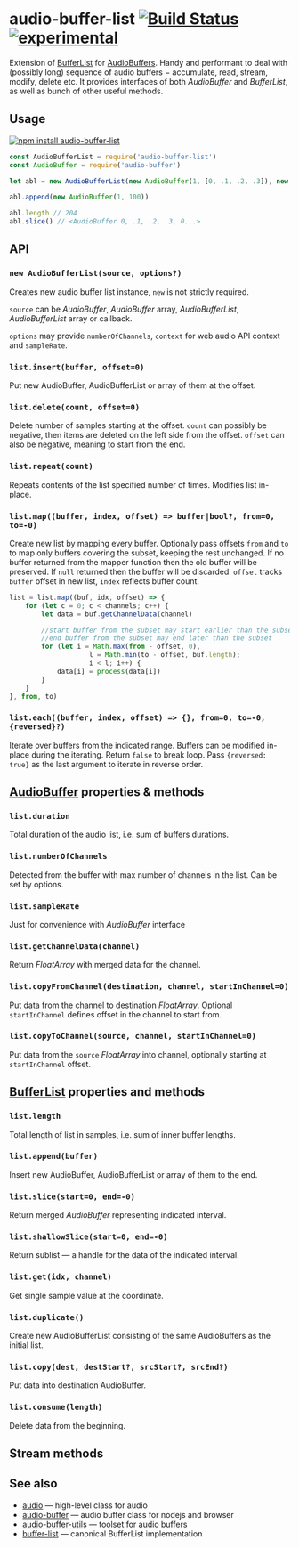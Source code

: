# audio-buffer-list [![Build Status](https://travis-ci.org/audiojs/audio-buffer-list.svg?branch=master)](https://travis-ci.org/audiojs/audio-buffer-list) [![experimental](http://badges.github.io/stability-badges/dist/experimental.svg)](http://github.com/badges/stability-badges)

Extension of [BufferList](https://npmjs.org/package/bl) for [AudioBuffers](https://npmjs.org/package/audio-buffer). Handy and performant to deal with (possibly long) sequence of audio buffers − accumulate, read, stream, modify, delete etc. It provides interfaces of both _AudioBuffer_ and _BufferList_, as well as bunch of other useful methods.

## Usage

[![npm install audio-buffer-list](https://nodei.co/npm/audio-buffer-list.png?mini=true)](https://npmjs.org/package/audio-buffer-list/)

```js
const AudioBufferList = require('audio-buffer-list')
const AudioBuffer = require('audio-buffer')

let abl = new AudioBufferList(new AudioBuffer(1, [0, .1, .2, .3]), new AudioBuffer(1, 100))

abl.append(new AudioBuffer(1, 100))

abl.length // 204
abl.slice() // <AudioBuffer 0, .1, .2, .3, 0...>
```

## API

### `new AudioBufferList(source, options?)`

Creates new audio buffer list instance, `new` is not strictly required.

`source` can be _AudioBuffer_, _AudioBuffer_ array, _AudioBufferList_, _AudioBufferList_ array or callback.

`options` may provide `numberOfChannels`, `context` for web audio API context and `sampleRate`.

### `list.insert(buffer, offset=0)`

Put new AudioBuffer, AudioBufferList or array of them at the offset.

### `list.delete(count, offset=0)`

Delete number of samples starting at the offset. `count` can possibly be negative, then items are deleted on the left side from the offset. `offset` can also be negative, meaning to start from the end.

### `list.repeat(count)`

Repeats contents of the list specified number of times. Modifies list in-place.

### `list.map((buffer, index, offset) => buffer|bool?, from=0, to=-0)`

Create new list by mapping every buffer. Optionally pass offsets `from` and `to` to map only buffers covering the subset, keeping the rest unchanged. If no buffer returned from the mapper function then the old buffer will be preserved. If `null` returned then the buffer will be discarded. `offset` tracks `buffer` offset in new list, `index` reflects buffer count.

```js
list = list.map((buf, idx, offset) => {
	for (let c = 0; c < channels; c++) {
		let data = buf.getChannelData(channel)

		//start buffer from the subset may start earlier than the subset
		//end buffer from the subset may end later than the subset
		for (let i = Math.max(from - offset, 0),
					l = Math.min(to - offset, buf.length);
					i < l; i++) {
			data[i] = process(data[i])
		}
	}
}, from, to)
```

### `list.each((buffer, index, offset) => {}, from=0, to=-0, {reversed}?)`

Iterate over buffers from the indicated range. Buffers can be modified in-place during the iterating. Return `false` to break loop. Pass `{reversed: true}` as the last argument to iterate in reverse order.

## [AudioBuffer](https://github.com/audiojs/audio-buffer) properties & methods

### `list.duration`

Total duration of the audio list, i.e. sum of buffers durations.

### `list.numberOfChannels`

Detected from the buffer with max number of channels in the list. Can be set by options.

### `list.sampleRate`

Just for convenience with _AudioBuffer_ interface

### `list.getChannelData(channel)`

Return _FloatArray_ with merged data for the channel.

### `list.copyFromChannel(destination, channel, startInChannel=0)`

Put data from the channel to destination _FloatArray_. Optional `startInChannel` defines offset in the channel to start from.

### `list.copyToChannel(source, channel, startInChannel=0)`

Put data from the `source` _FloatArray_ into channel, optionally starting at `startInChannel` offset.



## [BufferList](https://github.com/rvagg/bl) properties and methods

### `list.length`

Total length of list in samples, i.e. sum of inner buffer lengths.

### `list.append(buffer)`

Insert new AudioBuffer, AudioBufferList or array of them to the end.

### `list.slice(start=0, end=-0)`

Return merged _AudioBuffer_ representing indicated interval.

### `list.shallowSlice(start=0, end=-0)`

Return sublist — a handle for the data of the indicated interval.

### `list.get(idx, channel)`

Get single sample value at the coordinate.

### `list.duplicate()`

Create new AudioBufferList consisting of the same AudioBuffers as the initial list.

### `list.copy(dest, destStart?, srcStart?, srcEnd?)`

Put data into destination AudioBuffer.

### `list.consume(length)`

Delete data from the beginning.


## Stream methods

## See also

* [audio](https://github.com/audiojs/audio) — high-level class for audio
* [audio-buffer](https://github.com/audiojs/audio-buffer) — audio buffer class for nodejs and browser
* [audio-buffer-utils](https://github.com/audio-buffer-utils) — toolset for audio buffers
* [buffer-list](https://npmjs.org/package/bl) — canonical BufferList implementation
